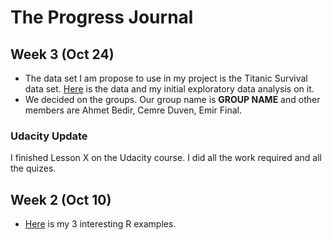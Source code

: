 # The Progress Journal

## Week 3 (Oct 24)

+ The data set I am propose to use in my project is the Titanic Survival data set. [Here](https://www.kaggle.com/mrisdal/exploring-survival-on-the-titanic) is the data and my initial exploratory data analysis on it.
+ We decided on the groups. Our group name is **GROUP NAME** and other members are Ahmet Bedir, Cemre Duven, Emir Final.

### Udacity Update 
I finished Lesson X on the Udacity course. I did all the work required and all the quizes. 

## Week 2 (Oct 10)

+ [Here](files/mkaracabey.html) is my 3 interesting R examples.
